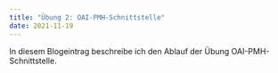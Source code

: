```yaml
---
title: "Übung 2: OAI-PMH-Schnittstelle"
date: 2021-11-19
---
```


In diesem Blogeintrag beschreibe ich den Ablauf der Übung OAI-PMH-Schnittstelle. 
